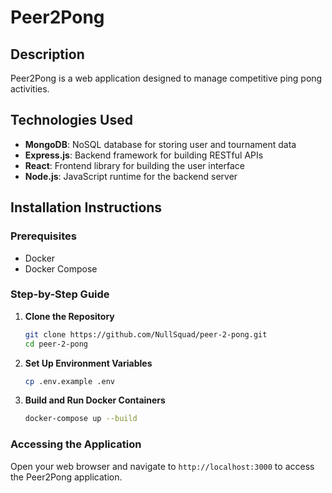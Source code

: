 # Peer2Pong

## Description

Peer2Pong is a web application designed to manage competitive ping pong activities.

## Technologies Used

- **MongoDB**: NoSQL database for storing user and tournament data
- **Express.js**: Backend framework for building RESTful APIs
- **React**: Frontend library for building the user interface
- **Node.js**: JavaScript runtime for the backend server

## Installation Instructions

### Prerequisites

- Docker
- Docker Compose

### Step-by-Step Guide

1. **Clone the Repository**

   ```sh
   git clone https://github.com/NullSquad/peer-2-pong.git
   cd peer-2-pong
   ```

2. **Set Up Environment Variables**

   ```sh
   cp .env.example .env
   ```

3. **Build and Run Docker Containers**

   ```sh
   docker-compose up --build
   ```

### Accessing the Application

Open your web browser and navigate to `http://localhost:3000` to access the Peer2Pong application.
